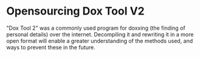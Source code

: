 # Opensourcing Dox Tool V2
 "Dox Tool 2" was a commonly used program for doxxing (the finding of personal details) over the internet. Decompiling it and rewriting it in a more open format will enable a greater understanding of the methods used, and ways to prevent these in the future.
